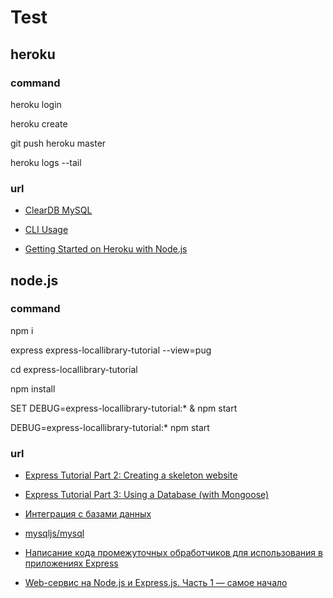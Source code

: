 # Test

## heroku

### command

heroku login

heroku create

git push heroku master

heroku logs --tail

### url

* [ClearDB MySQL](https://devcenter.heroku.com/articles/cleardb)

* [CLI Usage](https://devcenter.heroku.com/articles/using-the-cli)

* [Getting Started on Heroku with Node.js](https://devcenter.heroku.com/articles/getting-started-with-nodejs)

## node.js

### command

npm i

express express-locallibrary-tutorial --view=pug

cd express-locallibrary-tutorial

npm install

SET DEBUG=express-locallibrary-tutorial:* & npm start

DEBUG=express-locallibrary-tutorial:* npm start

### url

* [Express Tutorial Part 2: Creating a skeleton website](https://developer.mozilla.org/en-US/docs/Learn/Server-side/Express_Nodejs/skeleton_website)

* [Express Tutorial Part 3: Using a Database (with Mongoose)](https://developer.mozilla.org/en-US/docs/Learn/Server-side/Express_Nodejs/mongoose)

* [Интеграция с базами данных](https://expressjs.com/ru/guide/database-integration.html#mysql)

* [mysqljs/mysql](https://github.com/mysqljs/mysql)

* [Написание кода промежуточных обработчиков для использования в приложениях Express](https://expressjs.com/ru/guide/writing-middleware.html)

* [Web-сервис на Node.js и Express.js. Часть 1 — самое начало](https://ru.smedialink.com/razrabotka/web-servis-na-node-js-i-express-js-chast-1-samoe-nachalo/)
